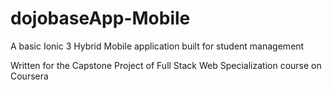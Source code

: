 # dojobaseApp-Mobile

A basic Ionic 3 Hybrid Mobile application built for student management

Written for the Capstone Project of Full Stack Web Specialization course on Coursera

